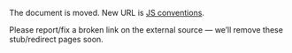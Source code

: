 The document is moved.
New URL is [JS conventions](../../../library/frontend/conventions--js).

Please report/fix a broken link on the external source — we’ll remove these stub/redirect pages soon.
